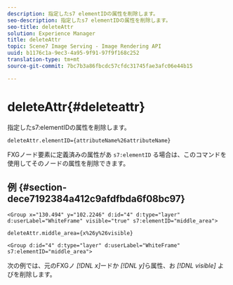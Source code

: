 ```yaml
---
description: 指定したs7 elementIDの属性を削除します。
seo-description: 指定したs7 elementIDの属性を削除します。
seo-title: deleteAttr
solution: Experience Manager
title: deleteAttr
topic: Scene7 Image Serving - Image Rendering API
uuid: b1176c1a-9ec3-4a95-9f91-97f9f168c252
translation-type: tm+mt
source-git-commit: 7bc7b3a86fbcdc57cfdc31745fae3afc06e44b15

---
```



# deleteAttr{#deleteattr}

指定したs7:elementIDの属性を削除します。

`deleteAttr.elementID={attributeName%26attributeName}`

FXGノード要素に定義済みの属性があ `s7:elementID` る場合は、このコマンドを使用してそのノードの属性を削除できます。

## 例 {#section-dece7192384a412c9afdfbda6f08bc97}

`<Group x="130.494" y="102.2246" d:id="4" d:type="layer" d:userLabel="WhiteFrame" visible="true" s7:elementID="middle_area">`

`deleteAttr.middle_area={x%26y%26visible}`

`<Group d:id="4" d:type="layer" d:userLabel="WhiteFrame" s7:elementID="middle_area">`

次の例では、元のFXGノ *[!DNL x]*&#x200B;ードか *[!DNL y]*&#x200B;ら属性、お *[!DNL visible]* よびを削除します。
